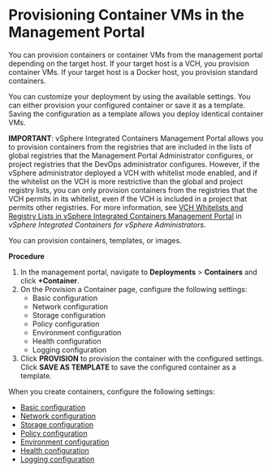 # Provisioning Container VMs in the Management Portal #

You can provision containers or container VMs from the management portal depending on the target host. If your target host is a VCH, you provision container VMs. If your target host is a Docker host, you provision standard containers. 

You can customize your deployment by using the available settings. You can either provision your configured container or save it as a template. Saving the configuration as a template allows you deploy identical container VMs. 

**IMPORTANT**: vSphere Integrated Containers Management Portal allows you to provision containers from the registries that are included in the lists of global registries that the Management Portal Administrator configures, or project registries that the DevOps administrator configures. However, if the vSphere administrator deployed a VCH with whitelist mode enabled, and if the whitelist on the VCH is more restrictive than the global and project registry lists, you can only provision containers from the registries that the VCH permits in its whitelist, even if the VCH is included in a project that permits other registries. For more information, see [VCH Whitelists and Registry Lists in vSphere Integrated Containers Management Portal](../vic_vsphere_admin/vch_registry.md#vch-whitelist-mp) in *vSphere Integrated Containers for vSphere Administrators*.

You can provision containers, templates, or images. 

**Procedure**

1. In the management portal, navigate to **Deployments** > **Containers** and click **+Container**.
2. On the Provision a Container page, configure the following settings:
    - Basic configuration
    - Network configuration
    - Storage configuration
    - Policy configuration
    - Environment configuration
    - Health configuration
    - Logging configuration
3. Click **PROVISION** to provision the container with the configured settings. Click **SAVE AS TEMPLATE** to save the configured container as a template. 

When you create containers, configure the following settings:

- [Basic configuration](container_basic.md)
- [Network configuration](container_network.md)
- [Storage configuration](container_storage.md)
- [Policy configuration](container_policy.md)
- [Environment configuration](container_environment.md)
- [Health configuration](container_healthconfig.md)
- [Logging configuration](container_logconfig.md)


